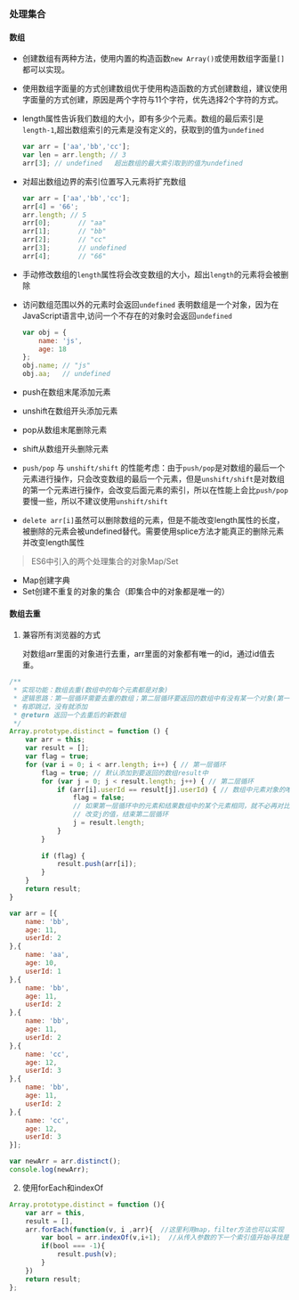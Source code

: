 ### 处理集合

#### 数组

- 创建数组有两种方法，使用内置的构造函数`new Array()`或使用数组字面量`[]`都可以实现。
- 使用数组字面量的方式创建数组优于使用构造函数的方式创建数组，建议使用字面量的方式创建，原因是两个字符与11个字符，优先选择2个字符的方式。


- length属性告诉我们数组的大小，即有多少个元素。数组的最后索引是`length-1`,超出数组索引的元素是没有定义的，获取到的值为`undefined`

  ```javascript
  var arr = ['aa','bb','cc'];
  var len = arr.length;	// 3
  arr[3]; // undefined   超出数组的最大索引取到的值为undefined
  ```

- 对超出数组边界的索引位置写入元素将扩充数组

  ```javascript
  var arr = ['aa','bb','cc'];
  arr[4] = '66';
  arr.length; // 5
  arr[0];		// "aa"
  arr[1];		// "bb"
  arr[2];		// "cc"
  arr[3];		// undefined
  arr[4];		// "66"
  ```

- 手动修改数组的`length`属性将会改变数组的大小，超出`length`的元素将会被删除

- 访问数组范围以外的元素时会返回`undefined` 表明数组是一个对象，因为在JavaScript语言中,访问一个不存在的对象时会返回`undefined`

  ```javascript
  var obj = {
      name: 'js',
      age: 18
  };
  obj.name;	// "js"
  obj.aa; 	// undefined
  ```

- push在数组末尾添加元素

- unshift在数组开头添加元素

- pop从数组末尾删除元素

- shift从数组开头删除元素

- `push/pop` 与 `unshift/shift` 的性能考虑：由于`push/pop`是对数组的最后一个元素进行操作，只会改变数组的最后一个元素，但是`unshift/shift`是对数组的第一个元素进行操作，会改变后面元素的索引，所以在性能上会比`push/pop`要慢一些，所以不建议使用`unshift/shift`

- `delete arr[i]`虽然可以删除数组的元素，但是不能改变length属性的长度，被删除的元素会被undefined替代。需要使用splice方法才能真正的删除元素并改变length属性





> ES6中引入的两个处理集合的对象Map/Set

- Map创建字典
- Set创建不重复的对象的集合（即集合中的对象都是唯一的）



#### 数组去重

1. 兼容所有浏览器的方式

   对数组arr里面的对象进行去重，arr里面的对象都有唯一的id，通过id值去重。

```javascript
/**
 * 实现功能：数组去重(数组中的每个元素都是对象)
 * 逻辑思路：第一层循环需要去重的数组；第二层循环要返回的数组中有没有某一个对象(第一层遍历的对象)，
 * 有即跳过，没有就添加
 * @return 返回一个去重后的新数组
 */
Array.prototype.distinct = function () {
	var arr = this;
	var result = [];
	var flag = true; 
	for (var i = 0; i < arr.length; i++) { // 第一层循环
		flag = true; // 默认添加到要返回的数组result中
		for (var j = 0; j < result.length; j++) { // 第二层循环
			if (arr[i].userId == result[j].userId) { // 数组中元素对象的唯一值
				flag = false;
				// 如果第一层循环中的元素和结果数组中的某个元素相同，就不必再对比结果数组的剩余元素了
				// 改变j的值，结束第二层循环
				j = result.length;
			}
		}
		
		if (flag) {
			result.push(arr[i]);
		}
	}
	return result;
}

var arr = [{
	name: 'bb',
	age: 11,
	userId: 2
},{
	name: 'aa',
	age: 10,
	userId: 1
},{
	name: 'bb',
	age: 11,
	userId: 2
},{
	name: 'bb',
	age: 11,
	userId: 2
},{
	name: 'cc',
	age: 12,
	userId: 3
},{
	name: 'bb',
	age: 11,
	userId: 2
},{
	name: 'cc',
	age: 12,
	userId: 3
}];

var newArr = arr.distinct();
console.log(newArr);
```



2. 使用forEach和indexOf

```javascript
Array.prototype.distinct = function (){
 	var arr = this,
 	result = [],
 	arr.forEach(function(v, i ,arr){  //这里利用map，filter方法也可以实现
  		var bool = arr.indexOf(v,i+1);  //从传入参数的下一个索引值开始寻找是否存在重复
  		if(bool === -1){
   			result.push(v);
  		}
 	})
 	return result;
};
```


